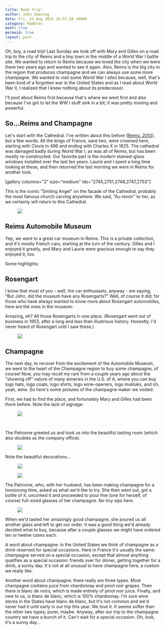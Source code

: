 ```yaml
---
title: Road trip!
author: John Zumsteg
date: Fri, 21 Aug 2015 15:57:28 +0000
category: Rambles
math: true
mermaid: true
layout: post
---
```

Oh, boy, a road trip! Last Sunday we took off with Mary and Gilles on a road trip to the city of Reims and a tiny town in the middle of a World War I battle site. We wanted to return to Reims because we loved the city when we were there two years ago and wanted to see it again. Also, Reims is the big city in the region that produces champagne and we can always use some more champagne. We wanted to visit some World War I sites because, well, that's been kind of a forgotten war in the United States and as I read about World War II, I realized that I knew nothing about its predecessor.

I'll post about Reims first because that's where we went first and also because I've got to let the WW I stuff sink in a bit; it was pretty moving and powerful.
<h2>So...Reims and Champagne</h2>
Let's start with the Cathedral. I've written about this before (<a href="http://zumsteg.us/?p=1691">Reims, 2013</a>), but a few words. All the kings of France, save two, were crowned here, starting with Clovis in 496 and ending with Charles X in 1825. The cathedral was damaged badly during World War I, as was all of Reims, but has been mostly re-constructed. Our favorite part is the modern stained-glass windows installed over the last ten years. Laurie and I spent a long time looking at these, and then returned the last morning we were in Reims for another look.

[gallery columns="2" size="medium" ids="2745,2751,2748,2747,2753"]

This is the iconic "Smiling Angel" on the facade of the Cathedral, probably the most famous church carving anywhere. We said, "Au revoir" to her, as we certainly will return to this Cathedral.

<figure>
	<img src="{{site.url}}/assets/images/2015/08/Reims-1-of-20.jpg"/>
	<figcaption></figcaption>
</figure>


<h2>Reims Automobile Museum</h2>
Yep, we went to a great car museum in Reims. This is a private collection, and it's mostly French cars, starting at the turn of the century. Gilles and I enjoyed it greatly, and Mary and Laurie were gracious enough to say they enjoyed it, too.

Some highlights:

<h2>Rosengart</h2>
I know that most of you - well, the car enthusiasts, anyway - are saying, "But John, did the museum have any Rosengarts?" Well, of course it did; for those who have always wanted to know more about Rosengart automobiles, here are the ones in the museum:


Amazing, eh? All those Rosengarts in one place. (Rosengart went out of business in 1953, after a long and less than illustrious history. Honestly, I'd never heard of Rosengart until I saw these.)

<figure>
	<img src="{{site.url}}/assets/images/2015/08/Reims-16-of-20.jpg"/>
	<figcaption></figcaption>
</figure>

<h2>Champagne</h2>
The next day, to recover from the excitement of the Automobile Museum, we went to the heart of the Champagne region to buy some champagne, of course! Now, you may recall my rant from a couple years ago about the "showing off" nature of many wineries in the U.S. of A, where you can buy logo hats, logo coats, logo shirts, logo wine-openers, logo mukluks, and oh, yeah, wine. So here's some pictures of the champagne maker we visited.

First, we had to find the place, and fortunately Mary and Gilles had been there before. Note the lack of signage:

<figure>
	<img src="{{site.url}}/assets/images/2015/08/Champagne-1-of-6.jpg"/>
	<figcaption></figcaption>
</figure>



&nbsp;

The Patronne greeted us and took us into the beautiful tasting room (which also doubles as the company office).

<figure>
	<img src="{{site.url}}/assets/images/2015/08/Champagne-6-of-6.jpg"/>
	<figcaption></figcaption>
</figure>

Note the beautiful decorations...

<figure>
	<img src="{{site.url}}/assets/images/2015/08/Champagne-2-of-6.jpg"/>
	<figcaption></figcaption>
</figure>

 <figure>
	<img src="{{site.url}}/assets/images/2015/08/Champagne-3-of-6.jpg"/>
	<figcaption></figcaption>
</figure>

The Patronne, who, with her husband, has been making champagne for a loooooong time, asked us what we'd like to try. She then went out, got a bottle of it, uncorked it and proceeded to pour five (one for herself, of course) full-sized glasses of her champagne. No tiny sips here.

<figure>
	<img src="{{site.url}}/assets/images/2015/08/Champagne-4-of-6.jpg"/>
	<figcaption></figcaption>
</figure>

When we'd tasted her amazingly good champagne, she poured us all another glass and left to get our order. It was a good thing we'd already decided what to buy, because after a couple glasses we might have ordered ten or twelve cases each.

A word about champagne: in the United States we think of champagne as a drink reserved for special occasions. Here in France it's usually the same: champagne served on a special occasion, except that almost anything qualifies as a special occasion: friends over for dinner, getting together for a drink, a sunny day. It's not at all unusual to have champagne here, a custom we really like.

Another word about champagne: there really are three types. Most champagne contains juice from chardonnay and pinot noir grapes. Then there is blanc de noirs, which is made entirely of pinot noir juice. Finally, and new to us, is blanc de blanc, which is 100% chardonnay. I'm sure wine stores in the States have blanc de blanc, but it's not common and we'd never had it until early in our trip this year. We love it. It seems softer than the other two types; purer, maybe. Anyway, after our trip to the champagne country we have a bunch of it. Can't wait for a special occasion. Oh, look, it's a sunny day...

&nbsp;

&nbsp;

&nbsp;
